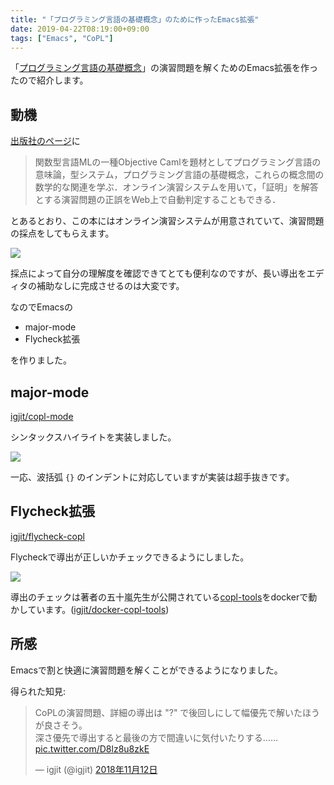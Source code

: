 ```yaml
---
title: "「プログラミング言語の基礎概念」のために作ったEmacs拡張"
date: 2019-04-22T08:19:00+09:00
tags: ["Emacs", "CoPL"]
---
```


「[プログラミング言語の基礎概念](http://www.saiensu.co.jp/?page=book_details&ISBN=ISBN978-4-7819-1285-1)」の演習問題を解くためのEmacs拡張を作ったので紹介します。

## 動機

[出版社のページ](http://www.saiensu.co.jp/?page=book_details&ISBN=ISBN978-4-7819-1285-1)に

> 関数型言語MLの一種Objective Camlを題材としてプログラミング言語の意味論，型システム，プログラミング言語の基礎概念，これらの概念間の数学的な関連を学ぶ．オンライン演習システムを用いて，「証明」を解答とする演習問題の正誤をWeb上で自動判定することもできる．

とあるとおり、この本にはオンライン演習システムが用意されていて、演習問題の採点をしてもらえます。

![](/images/posts/2019/04/emacs-lisp-for-copl/cgi.png)

採点によって自分の理解度を確認できてとても便利なのですが、長い導出をエディタの補助なしに完成させるのは大変です。

なのでEmacsの

- major-mode
- Flycheck拡張

を作りました。

## major-mode

[igjit/copl-mode](https://github.com/igjit/copl-mode)

シンタックスハイライトを実装しました。

![](/images/posts/2019/04/emacs-lisp-for-copl/copl-mode.png)

一応、波括弧 `{}` のインデントに対応していますが実装は超手抜きです。

## Flycheck拡張

[igjit/flycheck-copl](https://github.com/igjit/flycheck-copl)

Flycheckで導出が正しいかチェックできるようにしました。

![](/images/posts/2019/04/emacs-lisp-for-copl/flycheck.png)

導出のチェックは著者の五十嵐先生が公開されている[copl-tools](https://github.com/aigarashi/copl-tools)をdockerで動かしています。([igjit/docker-copl-tools](https://github.com/igjit/docker-copl-tools))

## 所感

Emacsで割と快適に演習問題を解くことができるようになりました。

得られた知見:

<blockquote class="twitter-tweet" data-lang="ja"><p lang="ja" dir="ltr">CoPLの演習問題、詳細の導出は &quot;?&quot; で後回しにして幅優先で解いたほうが良さそう。<br>深さ優先で導出すると最後の方で間違いに気付いたりする…… <a href="https://t.co/D8lz8u8zkE">pic.twitter.com/D8lz8u8zkE</a></p>&mdash; igjit (@igjit) <a href="https://twitter.com/igjit/status/1061978730736738304?ref_src=twsrc%5Etfw">2018年11月12日</a></blockquote>
<script async src="https://platform.twitter.com/widgets.js" charset="utf-8"></script>
